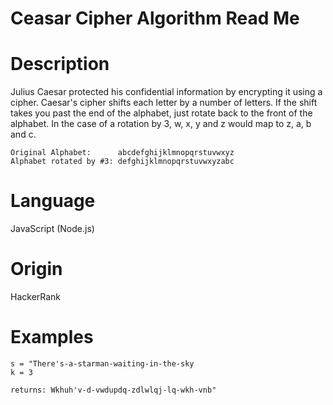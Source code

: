 # Ceasar Cipher Algorithm Read Me

# Description

Julius Caesar protected his confidential information by encrypting it using a cipher. Caesar's cipher shifts each letter by a number of letters. If the shift takes you past the end of the alphabet, just rotate back to the front of the alphabet. In the case of a rotation by 3, w, x, y and z would map to z, a, b and c.

```
Original Alphabet:      abcdefghijklmnopqrstuvwxyz
Alphabet rotated by #3: defghijklmnopqrstuvwxyzabc
```

# Language

JavaScript (Node.js)

# Origin

HackerRank

# Examples

```
s = "There's-a-starman-waiting-in-the-sky
k = 3

returns: Wkhuh'v-d-vwdupdq-zdlwlqj-lq-wkh-vnb"
```